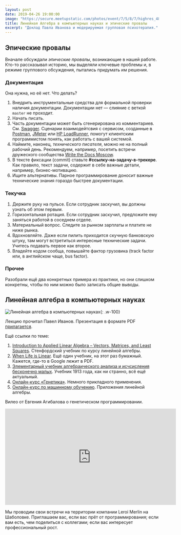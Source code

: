 ```yaml
---
layout: post
date: 2019-04-26 19:00:00
image: "https://secure.meetupstatic.com/photos/event/7/5/8/7/highres_480510087.jpeg"
title: Линейная Алгебра в компьютерных науках и эпические провалы
excerpt: "Доклад Павла Иванова и модерируемая групповая психотерапия."
---
```


## Эпические провалы

Вначале обсуждали *эпические провалы*, возникающие в нашей работе. Кто-то рассказывал историю, мы выделяли ключевые проблемы и, в режиме группового обсуждения, пытались придумать им решения.

### Документация

Она нужна, но её нет. Что делать?

1. Внедрить инструментальные средства для формальной проверки наличия документации. Документации нет&nbsp;&mdash; слияние с веткой `master` не проходит.
1. Начать писать.
1. Часть документации может быть сгенерирована из комментариев. См. [Swagger](https://swagger.io/). Сценарии взаимодейтсвия с сервисом, созданные в [Postman](https://www.getpostman.com/), [JMeter](https://jmeter.apache.org/) или [HP LoadRunner](https://www.microfocus.com/ru-ru/products/loadrunner-load-testing/overview), помогут клиентским программистом понять, как работать с вашей системой.
1. Наймите, наконец, *технического писателя*, можно не на полный рабочий день. Рекомендуем, например, посетить встречи дружеского сообщества [Write the Docs Moscow](https://www.meetup.com/ru-RU/Write-the-Docs-Moscow/).
1. В тексте фиксации (commit) ставьте **#ссылку-на-задачу-в-трекере**. Как правило, текст задачи, содержит в себе важные детали, например, бизнес-мотивацию.
1. Ищите альтернативы. Парное программирование доносит важные технические знания гораздо быстрее документации.

### Текучка

1. Держите руку на пульсе. Если сотрудник заскучил, вы должны узнать об этом первым.
1. Горизонтальная ротация. Если сотрудник заскучил, предложите ему заняться работой в соседнем отделе.
1. Материальный вопрос. Следите за рынком зарплаты и платите не ниже рынка.
1. Вдохновляйте. Даже если пилить приходится скучную банковскую штуку, там могут встретиться интересные технические задачи. Учитесь подавать первое как второе.
1. Владейте кодом сообща, повышайте фактор грузовика (track factor или, в английском чаще, bus factor).

### Прочее

Разобрали ещё два конкретных примера из практики, но они слишком конкретны, чтобы по ним можно было записать общие выводы.

## Линейная алгебра в компьютерных науках

![Линейная алгебра в компьютерных науках](https://secure.meetupstatic.com/photos/event/5/b/a/8/highres_480743464.jpeg){: .w-100}

Лекцию прочитал Павел Иванов. Презентация в формате PDF [прилагается](/downloads/la-in-cs.pdf).

Ещё ссылки по теме:

1. [Introduction to Applied Linear Algebra – Vectors, Matrices, and Least Squares](http://vmls-book.stanford.edu/). Стенфордский учебник по курсу линейной алгебры.
1. [When Life is Linear](https://www.amazon.com/When-Linear-Anneli-Mathematical-Library/dp/0883856492). Ещё один учебник, на этот раз бумажный. Кажется, где-то в Google лежит в PDF.
1. [Элементарный учебник алгебраического анализа и исчсисления бесконечно малых](http://www.mathesis.ru/book/cesaro1/). Учебник 1913 года, как ни странно, всё ещё актуальный.
1. [Онлайн-курс &laquo;Генетика&raquo;](https://openedu.ru/course/msu/GENETICS/). Немного прикладного применения.
1. [Онлайн-курс по машинному обучению](https://github.com/Yorko/mlcourse.ai/wiki/About-the-course-(in-Russian)). Приложения линейной алгебры.

Вилео от Евгения Агибалова о генетическом программировании.

<div class="video">
  <iframe width="560" height="315" src="https://www.youtube.com/embed/snw6FtIl0LA" frameborder="0" allow="accelerometer; autoplay; encrypted-media; gyroscope; picture-in-picture" allowfullscreen></iframe>
</div>

Мы проводим свои встречи на территории компании Leroi Merlin на Шаболовке. Приглашаем вас, если вас прёт от программирования; если вам есть, чем поделиться с коллегами; если вас интересует профессиональный рост.
